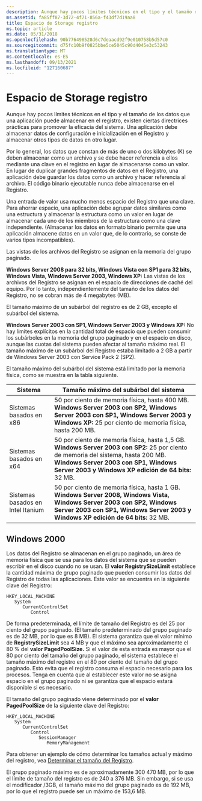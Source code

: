 ```yaml
---
description: Aunque hay pocos límites técnicos en el tipo y el tamaño de los datos que una aplicación puede almacenar en el registro, existen ciertas directrices prácticas para promover la eficacia del sistema.
ms.assetid: fa85ff87-3d72-4f71-856a-f43df7d19aa8
title: Espacio de Storage registro
ms.topic: article
ms.date: 05/31/2018
ms.openlocfilehash: 90b776498528d6c7deaacd92f9e010758b5d57c0
ms.sourcegitcommit: d75fc10b9f0825bbe5ce5045c90d4045e3c53243
ms.translationtype: MT
ms.contentlocale: es-ES
ms.lasthandoff: 09/13/2021
ms.locfileid: "127160687"
---
```

# <a name="registry-storage-space"></a>Espacio de Storage registro

Aunque hay pocos límites técnicos en el tipo y el tamaño de los datos que una aplicación puede almacenar en el registro, existen ciertas directrices prácticas para promover la eficacia del sistema. Una aplicación debe almacenar datos de configuración e inicialización en el Registro y almacenar otros tipos de datos en otro lugar.

Por lo general, los datos que constan de más de uno o dos kilobytes (K) se deben almacenar como un archivo y se debe hacer referencia a ellos mediante una clave en el registro en lugar de almacenarse como un valor. En lugar de duplicar grandes fragmentos de datos en el Registro, una aplicación debe guardar los datos como un archivo y hacer referencia al archivo. El código binario ejecutable nunca debe almacenarse en el Registro.

Una entrada de valor usa mucho menos espacio del Registro que una clave. Para ahorrar espacio, una aplicación debe agrupar datos similares como una estructura y almacenar la estructura como un valor en lugar de almacenar cada uno de los miembros de la estructura como una clave independiente. (Almacenar los datos en formato binario permite que una aplicación almacene datos en un valor que, de lo contrario, se conste de varios tipos incompatibles).

Las vistas de los archivos del Registro se asignan en la memoria del grupo paginado.

**Windows Server 2008 para 32 bits, Windows Vista con SP1 para 32 bits, Windows Vista, Windows Server 2003, Windows XP:** Las vistas de los archivos del Registro se asignan en el espacio de direcciones de caché del equipo. Por lo tanto, independientemente del tamaño de los datos del Registro, no se cobran más de 4 megabytes (MB).

El tamaño máximo de un subárbol del registro es de 2 GB, excepto el subárbol del sistema.

**Windows Server 2003 con SP1, Windows Server 2003 y Windows XP:** No hay límites explícitos en la cantidad total de espacio que pueden consumir los subárboles en la memoria del grupo paginado y en el espacio en disco, aunque las cuotas del sistema pueden afectar al tamaño máximo real. El tamaño máximo de un subárbol del Registro estaba limitado a 2 GB a partir de Windows Server 2003 con Service Pack 2 (SP2).

El tamaño máximo del subárbol del sistema está limitado por la memoria física, como se muestra en la tabla siguiente. 

| Sistema                      | Tamaño máximo del subárbol del sistema                                                                                                                                                                                                            |
|-----------------------------|--------------------------------------------------------------------------------------------------------------------------------------------------------------------------------------------------------------------------------------------|
| Sistemas basados en x86           | 50 por ciento de memoria física, hasta 400 MB. **Windows Server 2003 con SP2, Windows Server 2003 con SP1, Windows Server 2003 y Windows XP:** 25 por ciento de memoria física, hasta 200 MB.<br/>                                    |
| Sistemas basados en x64           | 50 por ciento de memoria física, hasta 1,5 GB. **Windows Server 2003 con SP2:** 25 por ciento de memoria del sistema, hasta 200 MB.<br/> **Windows Server 2003 con SP1, Windows Server 2003 y Windows XP edición de 64 bits:** 32 MB.<br/> |
| Sistemas basados en Intel Itanium | 50 por ciento de memoria física, hasta 1 GB. **Windows Server 2008, Windows Vista, Windows Server 2003 con SP2, Windows Server 2003 con SP1, Windows Server 2003 y Windows XP edición de 64 bits:** 32 MB.<br/>                         |



 

## <a name="windows-2000"></a>Windows 2000

Los datos del Registro se almacenan en el grupo paginado, un área de memoria física que se usa para los datos del sistema que se pueden escribir en el disco cuando no se usan. El **valor RegistrySizeLimit** establece la cantidad máxima de grupo paginado que pueden consumir los datos del Registro de todas las aplicaciones. Este valor se encuentra en la siguiente clave del Registro:

```
HKEY_LOCAL_MACHINE
   System
      CurrentControlSet
         Control
```

De forma predeterminada, el límite de tamaño del Registro es del 25 por ciento del grupo paginado. (El tamaño predeterminado del grupo paginado es de 32 MB, por lo que es 8 MB). El sistema garantiza que el valor mínimo de **RegistrySizeLimit** sea 4 MB y que el máximo sea aproximadamente el 80 % del **valor PagedPoolSize.** Si el valor de esta entrada es mayor que el 80 por ciento del tamaño del grupo paginado, el sistema establece el tamaño máximo del registro en el 80 por ciento del tamaño del grupo paginado. Esto evita que el registro consuma el espacio necesario para los procesos. Tenga en cuenta que al establecer este valor no se asigna espacio en el grupo paginado ni se garantiza que el espacio estará disponible si es necesario.

El tamaño del grupo paginado viene determinado por el **valor PagedPoolSize** de la siguiente clave del Registro:

```
HKEY_LOCAL_MACHINE
   System
      CurrentControlSet
         Control
            SessionManager
               MemoryManagement
```

Para obtener un ejemplo de cómo determinar los tamaños actual y máximo del registro, vea [Determinar el tamaño del Registro](determining-the-registry-size.md).

El grupo paginado máximo es de aproximadamente 300 470 MB, por lo que el límite de tamaño del registro es de 240 a 376 MB. Sin embargo, si se usa el modificador /3GB, el tamaño máximo del grupo paginado es de 192 MB, por lo que el registro puede ser un máximo de 153,6 MB.

 

 





